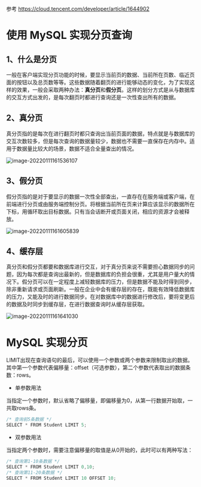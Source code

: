 参考 https://cloud.tencent.com/developer/article/1644902

# 使用 MySQL 实现分页查询

## 1、什么是分页

一般在客户端实现分页功能的时候，要显示当前页的数据、当前所在页数、临近页面的按钮以及总页数等等。这些数据随着翻页的进行能够动态的变化，为了实现这样的效果，一般会采取两种办法：**真分页**和**假分页**。这样的划分方式是从与数据库的交互方式出发的，是每次翻页时都进行查询还是一次性查出所有的数据。

## 2、真分页

真分页指的是每次在进行翻页时都只查询出当前页面的数据，特点就是与数据库的交互次数较多，但是每次查询的数据量较少，数据也不需要一直保存在内存中。适用于数据量比较大的场景，数据不适合全量查出的情况。

![image-20220111161536107](https://gitee.com/sgkurisu/pic-go/raw/master/picture2/202201111615142.png)

## 3、假分页

假分页指的是对于要显示的数据一次性全部查出，一直存在在服务端或客户端，在前端进行分页或由服务端控制分页。将根据当前所在页来计算应该显示的数据所在下标，用循环取出目标数据。只有当会话断开或页面关闭，相应的资源才会被释放。

![image-20220111161605839](https://gitee.com/sgkurisu/pic-go/raw/master/picture2/202201111616873.png)

## 4、缓存层

真分页和假分页都要和数据库进行交互，对于真分页来说不需要担心数据同步的问题，因为每次都是查询出最新的，但是数据库的负担会很重，尤其是用户量大的情况下。假分页可以在一定程度上减轻数据库的压力，但是数据不能及时得到同步，除非重新请求或页面刷新。一般在企业中会有缓存层的存在，既能有效降低数据库的压力，又能及时的进行数据同步。在对数据库中的数据进行修改后，要将变更后的数据及时同步到缓存层，在进行数据查询时从缓存层获取。

![image-20220111161641030](https://gitee.com/sgkurisu/pic-go/raw/master/picture2/202201111616056.png)

# MySQL 实现分页

LIMIT出现在查询语句的最后，可以使用一个参数或两个参数来限制取出的数据。其中第一个参数代表偏移量：offset（可选参数），第二个参数代表取出的数据条数：rows。

- 单参数用法

当指定一个参数时，默认省略了偏移量，即偏移量为0，从第一行数据开始取，一共取rows条。

```javascript
/* 查询前5条数据 */
SELECT * FROM Student LIMIT 5;
```

- 双参数用法

当指定两个参数时，需要注意偏移量的取值是从0开始的，此时可以有两种写法：

```javascript
/* 查询第1-10条数据 */
SELECT * FROM Student LIMIT 0,10;
/* 查询第11-20条数据 */
SELECT * FROM Student LIMIT 10 OFFSET 10;
```



